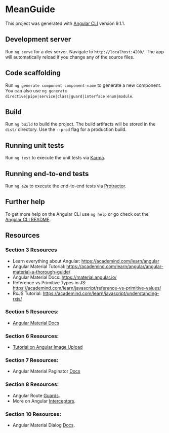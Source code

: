 # MeanGuide

This project was generated with [Angular CLI](https://github.com/angular/angular-cli) version 9.1.1.

## Development server

Run `ng serve` for a dev server. Navigate to `http://localhost:4200/`. The app will automatically reload if you change any of the source files.

## Code scaffolding

Run `ng generate component component-name` to generate a new component. You can also use `ng generate directive|pipe|service|class|guard|interface|enum|module`.

## Build

Run `ng build` to build the project. The build artifacts will be stored in the `dist/` directory. Use the `--prod` flag for a production build.

## Running unit tests

Run `ng test` to execute the unit tests via [Karma](https://karma-runner.github.io).

## Running end-to-end tests

Run `ng e2e` to execute the end-to-end tests via [Protractor](http://www.protractortest.org/).

## Further help

To get more help on the Angular CLI use `ng help` or go check out the [Angular CLI README](https://github.com/angular/angular-cli/blob/master/README.md).

## Resources

### Section 3 Resources

* Learn everything about Angular: https://academind.com/learn/angular
* Angular Material Tutorial: https://academind.com/learn/angular/angular-material-a-thorough-guide/
* Angular Material Docs: https://material.angular.io/
* Reference vs Primitive Types in JS: https://academind.com/learn/javascript/reference-vs-primitive-values/
* RxJS Tutorial: https://academind.com/learn/javascript/understanding-rxjs/

### Section 5 Resources:

* [Angular Material Docs][1]

### Section 6 Resources:

* [Tutorial on Angular Image Upload][2]

### Section 7 Resources:

* Angular Material Paginator [Docs][3]

### Section 8 Resources:

* Angular Route [Guards][4].
* More on Angular [Interceptors][5].

### Section 10 Resources:

* Angular Material Dialog [Docs][6].

[1]: https://material.angular.io/components/categories
[2]: https://academind.com/learn/angular/snippets/angular-image-upload-made-easy
[3]: https://material.angular.io/components/paginator/overview
[4]: https://angular.io/guide/router#milestone-5-route-guards
[5]: https://angular.io/guide/http#intercepting-requests-and-responses
[6]: https://material.angular.io/components/dialog/overview
